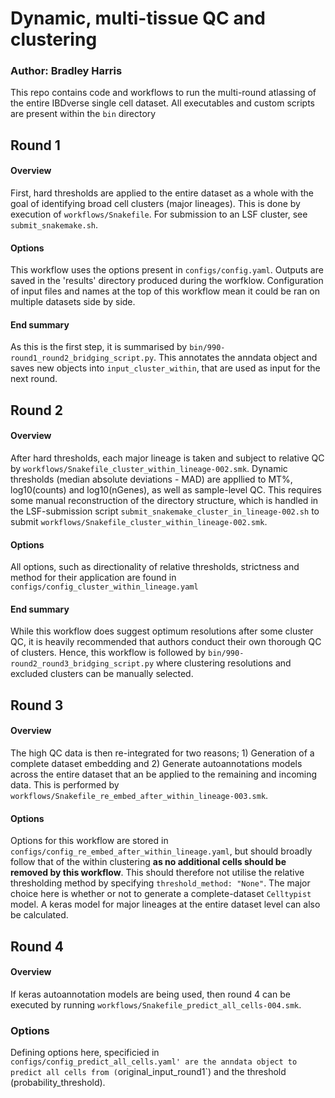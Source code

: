 # Dynamic, multi-tissue QC and clustering
### Author: Bradley Harris
This repo contains code and workflows to run the multi-round atlassing of the entire IBDverse single cell dataset.
All executables and custom scripts are present within the `bin` directory

## Round 1
#### Overview
First, hard thresholds are applied to the entire dataset as a whole with the goal of identifying broad cell clusters (major lineages). This is done by execution of `workflows/Snakefile`. For submission to an LSF cluster, see `submit_snakemake.sh`.

#### Options
This workflow uses the options present in `configs/config.yaml`. Outputs are saved in the 'results' directory produced during the worfklow. Configuration of input files and names at the top of this workflow mean it could be ran on multiple datasets side by side.

#### End summary
As this is the first step, it is summarised by `bin/990-round1_round2_bridging_script.py`. This annotates the anndata object and saves new objects into `input_cluster_within`, that are used as input for the next round.

## Round 2
#### Overview
After hard thresholds, each major lineage is taken and subject to relative QC by `workflows/Snakefile_cluster_within_lineage-002.smk`. Dynamic thresholds (median absolute deviations - MAD) are appllied to MT%, log10(counts) and log10(nGenes), as well as sample-level QC. This requires some manual reconstruction of the directory structure, which is handled in the LSF-submission script `submit_snakemake_cluster_in_lineage-002.sh` to submit `workflows/Snakefile_cluster_within_lineage-002.smk`.

#### Options
All options, such as directionality of relative thresholds, strictness and method for their application are found in `configs/config_cluster_within_lineage.yaml`

#### End summary
While this workflow does suggest optimum resolutions after some cluster QC, it is heavily recommended that authors conduct their own thorough QC of clusters. Hence, this workflow is followed by `bin/990-round2_round3_bridging_script.py` where clustering resolutions and excluded clusters can be manually selected.

## Round 3
#### Overview 
The high QC data is then re-integrated for two reasons; 1) Generation of a complete dataset embedding and 2) Generate autoannotations models across the entire dataset that an be applied to the remaining and incoming data. This is performed by `workflows/Snakefile_re_embed_after_within_lineage-003.smk`.

#### Options
Options for this workflow are stored in `configs/config_re_embed_after_within_lineage.yaml`, but should broadly follow that of the within clustering **as no additional cells should be removed by this workflow**. This should therefore not utilise the relative thresholding method by specifying `threshold_method: "None"`. The major choice here is whether or not to generate a complete-dataset `Celltypist` model. A keras model for major lineages at the entire dataset level can also be calculated.

## Round 4
#### Overview
If keras autoannotation models are being used, then round 4 can be executed by running `workflows/Snakefile_predict_all_cells-004.smk`.

### Options
Defining options here, specificied in `configs/config_predict_all_cells.yaml' are the anndata object to predict all cells from (`original_input_round1`) and the threshold (probability_threshold).
